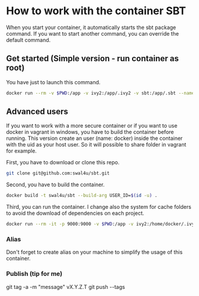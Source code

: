 # How to work with the container SBT

When you start your container, it automatically starts the sbt package command.
If you want to start another command, you can override the default command.

## Get started (Simple version - run container as root)

You have just to launch this command.

```bash
docker run --rm -v $PWD:/app -v ivy2:/app/.ivy2 -v sbt:/app/.sbt --name sbt swal4u/sbt:v1.3.7.3
```

## Advanced users

If you want to work with a more secure container or if you want to use docker in vagrant in windows, you have to build the container before running.
This version create an user (name: docker) inside the container with the uid as your host user. So it will possible to share folder in vagrant for example.

First, you have to download or clone this repo.

```bash
git clone git@github.com:swal4u/sbt.git
```

Second, you have to build the container.

```bash
docker build -t swal4u/sbt --build-arg USER_ID=$(id -u) .
```

Third, you can run the container. I change also the system for cache folders to avoid the download of dependencies on each project.

```bash
docker run --rm -it -p 9000:9000 -v $PWD:/app -v ivy2:/home/docker/.ivy2 -v sbt:/home/docker/.sbt -v cache:/home/docker/.cache --name sbt swal4u/sbt sbt
```

### Alias

Don't forget to create alias on your machine to simplify the usage of this container.

### Publish (tip for me)

git tag -a -m "message" vX.Y.Z.T
git push --tags
